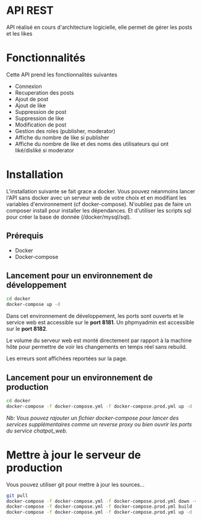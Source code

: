 
# API REST
API réalisé en cours d'architecture logicielle, elle permet de gérer les posts et les likes

# Fonctionnalités
Cette API prend les fonctionnalités suivantes
* Connexion
* Recuperation des posts
* Ajout de post
* Ajout de like
* Suppression de post
* Suppression de like
* Modification de post
* Gestion des roles (publisher, moderator)
* Affiche du nombre de like si publisher
* Affiche du nombre de like et des noms des utilisateurs qui ont liké/disliké si moderator


# Installation
L'installation suivante se fait grace a docker.
Vous pouvez néanmoins lancer l'API sans docker avec un serveur web de votre choix
et en modifiant les variables d'environnement (cf docker-compose).
N'oubliez pas de faire un composer install pour installer les dépendances.
Et d'utiliser les scripts sql pour créer la base de donnée (/docker/mysql/sql).
## Prérequis
* Docker
* Docker-compose
## Lancement pour un environnement de développement
```bash 
cd docker
docker-compose up -d
```
Dans cet environnement de développement, les ports sont ouverts et le service web est accessible sur le **port 8181**.
Un phpmyadmin est accessible sur le **port 8182**.

Le volume du serveur web est monté directement par rapport à la machine hôte pour permettre de voir les changements en temps réel sans rebuild.

Les erreurs sont affichées reportées sur la page.

## Lancement pour un environnement de production
```bash
cd docker
docker-compose -f docker-compose.yml -f docker-compose.prod.yml up -d
```
_Nb: Vous pouvez rajouter un fichier docker-compose pour lancer des services supplémentaires comme un reverse proxy ou bien ouvrir les ports du service chatpot_web._

# Mettre à jour le serveur de production
Vous pouvez utiliser git pour mettre à jour les sources...
```bash
git pull
docker-compose -f docker-compose.yml -f docker-compose.prod.yml down -v
docker-compose -f docker-compose.yml -f docker-compose.prod.yml build
docker-compose -f docker-compose.yml -f docker-compose.prod.yml up -d
```
